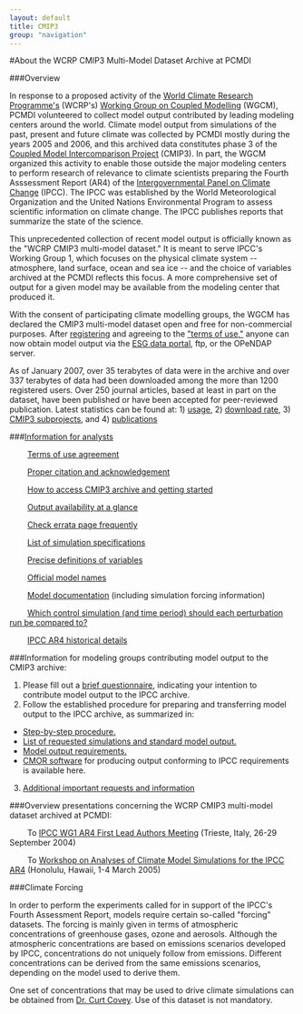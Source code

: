 ```yaml
---
layout: default
title: CMIP3
group: "navigation"
---
```


#About the WCRP CMIP3 Multi-Model Dataset Archive at PCMDI

###Overview

In response to a proposed activity of the [World Climate Research Programme's](http://www.wmo.int/files/WCRP_WEB) (WCRP's) [Working Group on Coupled Modelling](http://www.wmo.int/files/WCRP_WEB/AP_Modelling_WGCM.html) (WGCM),  PCMDI volunteered to collect model output contributed by leading modeling centers around the world.  Climate model output from simulations of the past, present and future climate was collected by PCMDI mostly during the years 2005 and 2006, and this archived data constitutes phase 3 of the [Coupled Model Intercomparison Project](http://www-pcmdi.llnl.gov/projects/cmip/index.php) (CMIP3).  In part, the WGCM organized this activity to enable those outside the major modeling centers to perform research of relevance to climate scientists preparing the Fourth Asssessment Report (AR4) of the [Intergovernmental Panel on Climate Change](http://www.ipcc.ch/) (IPCC).  The IPCC was established by the World Meteorological Organization and the United Nations Environmental Program to assess scientific information on climate change. The IPCC publishes reports that summarize the state of the science.

This unprecedented collection of recent model output is officially known as the "WCRP CMIP3 multi-model dataset."  It is meant to serve IPCC's Working Group 1, which  focuses on the physical climate system -- atmosphere, land surface, ocean and sea ice -- and the choice of variables archived at the PCMDI reflects this focus.  A more comprehensive set of output for a given model may be available from the modeling center that produced it.

With the consent of participating climate modelling groups, the WGCM has declared the CMIP3 multi-model dataset open and free for non-commercial purposes. After [registering](https://esg.llnl.gov:8443/about/registration.do) and agreeing to the ["terms of use,"](http://www-pcmdi.llnl.gov/ipcc/info_for_analysts.php#Terms_of_use) anyone can now obtain model output via the [ESG data portal](https://esg.llnl.gov:8443/index.jsp), ftp, or the OPeNDAP server.

As of January 2007, over 35 terabytes of data were in the archive and over 337 terabytes of data had been downloaded among the more than 1200 registered users.  Over 250 journal articles, based at least in part on the dataset, have been published or have been accepted for peer-reviewed publication.  Latest statistics can be found at: 1) [usage](http://www-pcmdi.llnl.gov/ipcc/usage_statistics.php), 2) [download rate](http://www-pcmdi.llnl.gov/ipcc/download_rate.gif), 3) [CMIP3 subprojects](http://www-pcmdi.llnl.gov/ipcc/diagnostic_subprojects.php), and 4) [publications](http://www-pcmdi.llnl.gov/ipcc/subproject_publications.php)

###[Information for analysts](http://www-pcmdi.llnl.gov/ipcc/info_for_analysts.php)

&nbsp;&nbsp;&nbsp;&nbsp;&nbsp;&nbsp;&nbsp;&nbsp;[Terms of use agreement](http://www-pcmdi.llnl.gov/ipcc/info_for_analysts.php#Terms_of_use)

&nbsp;&nbsp;&nbsp;&nbsp;&nbsp;&nbsp;&nbsp;&nbsp;[Proper citation and acknowledgement](http://www-pcmdi.llnl.gov/ipcc/info_for_analysts.php#Proper_acknowledgement)

     

&nbsp;&nbsp;&nbsp;&nbsp;&nbsp;&nbsp;&nbsp;&nbsp;[How to access CMIP3 archive and getting started](http://www-pcmdi.llnl.gov/ipcc/info_for_analysts.php#getting_started)

&nbsp;&nbsp;&nbsp;&nbsp;&nbsp;&nbsp;&nbsp;&nbsp;[Output availability at a glance](http://www-pcmdi.llnl.gov/ipcc/data_status_tables.htm)

&nbsp;&nbsp;&nbsp;&nbsp;&nbsp;&nbsp;&nbsp;&nbsp;[Check errata page frequently](http://www-pcmdi.llnl.gov/ipcc/info_for_analysts.php#Check_errata)

     

&nbsp;&nbsp;&nbsp;&nbsp;&nbsp;&nbsp;&nbsp;&nbsp;[List of simulation specifications](http://www-pcmdi.llnl.gov/ipcc/standard_output.html#Experiments)

&nbsp;&nbsp;&nbsp;&nbsp;&nbsp;&nbsp;&nbsp;&nbsp;[Precise definitions of variables](http://www-pcmdi.llnl.gov/ipcc/standard_output.html)

&nbsp;&nbsp;&nbsp;&nbsp;&nbsp;&nbsp;&nbsp;&nbsp;[Official model names](http://www-pcmdi.llnl.gov/ipcc/model_documentation/ipcc_model_documentation.php)

&nbsp;&nbsp;&nbsp;&nbsp;&nbsp;&nbsp;&nbsp;&nbsp;[Model documentation](http://www-pcmdi.llnl.gov/ipcc/model_documentation/ipcc_model_documentation.php) (including simulation forcing information)

&nbsp;&nbsp;&nbsp;&nbsp;&nbsp;&nbsp;&nbsp;&nbsp;[Which control simulation (and time period) should each perturbation run be compared to?](http://www-pcmdi.llnl.gov/ipcc/info_for_analysts.php#time_info)

     

&nbsp;&nbsp;&nbsp;&nbsp;&nbsp;&nbsp;&nbsp;&nbsp;[IPCC AR4 historical details](http://www-pcmdi.llnl.gov/ipcc/historical_details.php)

###Information for modeling groups contributing model output to the CMIP3 archive:

1. Please fill out a [brief questionnaire](http://www-pcmdi.llnl.gov/ipcc/simulation_questionnaire.php), indicating your intention to contribute model output to the IPCC archive.
2. Follow the established procedure for preparing and transferring model output to the IPCC archive, as summarized in:
* [Step-by-step procedure.](http://www-pcmdi.llnl.gov/ipcc/data_transfer_procedure.php)
* [List of requested simulations and standard model output.](http://www-pcmdi.llnl.gov/ipcc/standard_output.html)
* [Model output requirements.](http://www-pcmdi.llnl.gov/ipcc/IPCC_output_requirements.htm)
* [CMOR software](http://www-pcmdi.llnl.gov/software/cmor/cmor_users_guide.pdf) for producing output conforming to IPCC requirements is available here.
3. [Additional important requests and information](http://www-pcmdi.llnl.gov/ipcc/info_for_modeling_groups.php)

###Overview presentations concerning the WCRP CMIP3 multi-model dataset archived at PCMDI:

&nbsp;&nbsp;&nbsp;&nbsp;&nbsp;&nbsp;&nbsp;&nbsp;To [IPCC WG1 AR4 First Lead Authors Meeting](http://www-pcmdi.llnl.gov/ipcc/Trieste_viewgraphs.pdf) (Trieste, Italy, 26-29 September 2004)

&nbsp;&nbsp;&nbsp;&nbsp;&nbsp;&nbsp;&nbsp;&nbsp;To [Workshop on Analyses of Climate Model Simulations for the IPCC AR4](http://www-pcmdi.llnl.gov/ipcc/Hawaii_viewgraphs.pdf) (Honolulu, Hawaii, 1-4 March 2005)

###Climate Forcing

In order to perform the experiments called for in support of the IPCC's Fourth Assessment Report, models require certain so-called "forcing" datasets. The forcing is mainly given in terms of atmospheric concentrations of greenhouse gases, ozone and aerosols. Although the atmospheric concentrations are based on emissions scenarios developed by IPCC, concentrations do not uniquely follow from emissions. Different concentrations can be derived from the same emissions scenarios, depending on the model used to derive them.

One set of concentrations that may be used to drive climate simulations can be obtained from [Dr. Curt Covey](covey1@llnl.gov). Use of this dataset is not mandatory.





